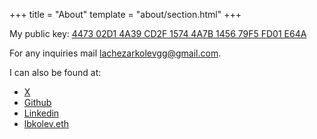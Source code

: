 +++
title = "About"
template = "about/section.html"
+++

My public key: [4473 02D1 4A39 CD2F 1574  4A7B 1456 79F5 FD01 E64A](./pubkey.asc)

For any inquiries mail [lachezarkolevgg@gmail.com](mailto:lachezarkolevgg@gmail.com).

I can also be found at:
- [X](https://x.com/lbkolev)
- [Github](https://github.com/lbkolev)
- [Linkedin](https://linkedin.com/in/lbkolev)
- [lbkolev.eth](https://etherscan.io/address/0x3FbBFdfA861916Acd8DD01263658a7BA33157D38)

